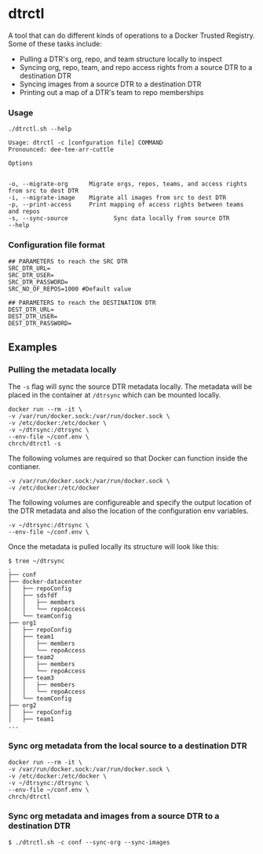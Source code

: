 # dtrctl

A tool that can do different kinds of operations to a Docker Trusted Registry. Some of these tasks include:

- Pulling a DTR's org, repo, and team structure locally to inspect
- Syncing org, repo, team, and repo access rights from a source DTR to a destination DTR
- Syncing images from a source DTR to a destination DTR
- Printing out a map of a DTR's team to repo memberships

### Usage
```
./dtrctl.sh --help

Usage: dtrctl -c [confguration file] COMMAND
Pronounced: dee-tee-arr-cuttle

Options


-o, --migrate-org      Migrate orgs, repos, teams, and access rights from src to dest DTR
-i, --migrate-image    Migrate all images from src to dest DTR
-p, --print-access     Print mapping of access rights between teams and repos
-s, --sync-source             Sync data locally from source DTR
--help
```

### Configuration file format

```
## PARAMETERS to reach the SRC DTR
SRC_DTR_URL=
SRC_DTR_USER=
SRC_DTR_PASSWORD=
SRC_NO_OF_REPOS=1000 #Default value

## PARAMETERS to reach the DESTINATION DTR
DEST_DTR_URL=
DEST_DTR_USER=
DEST_DTR_PASSWORD=
```

## Examples

### Pulling the metadata locally

The `-s` flag will sync the source DTR metadata locally. The metadata will be placed in the container at `/dtrsync` which can be mounted locally.


```
docker run --rm -it \
-v /var/run/docker.sock:/var/run/docker.sock \
-v /etc/docker:/etc/docker \
-v ~/dtrsync:/dtrsync \
--env-file ~/conf.env \
chrch/dtrctl -s 
```

The following volumes are required so that Docker can function inside the contianer.
```
-v /var/run/docker.sock:/var/run/docker.sock \
-v /etc/docker:/etc/docker
```

The following volumes are configureable and specify the output location of the DTR metadata and also the location of the configuration env variables.

```
-v ~/dtrsync:/dtrsync \
--env-file ~/conf.env \
```

Once the metadata is pulled locally its structure will look like this:

```
$ tree ~/dtrsync
.
├── conf
├── docker-datacenter
│   ├── repoConfig
│   ├── sdsfdf
│   │   ├── members
│   │   └── repoAccess
│   └── teamConfig
├── org1
│   ├── repoConfig
│   ├── team1
│   │   ├── members
│   │   └── repoAccess
│   ├── team2
│   │   ├── members
│   │   └── repoAccess
│   ├── team3
│   │   ├── members
│   │   └── repoAccess
│   └── teamConfig
├── org2
│   ├── repoConfig
│   ├── team1
...
```

### Sync org metadata from the local source to a destination DTR

```
docker run --rm -it \
-v /var/run/docker.sock:/var/run/docker.sock \
-v /etc/docker:/etc/docker \
-v ~/dtrsync:/dtrsync \
--env-file ~/conf.env \
chrch/dtrctl
```

### Sync org metadata and images from a source DTR to a destination DTR

```
$ ./dtrctl.sh -c conf --sync-org --sync-images
```
